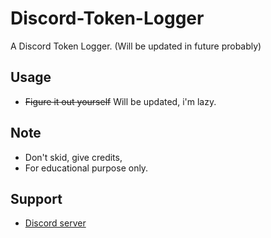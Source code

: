 # Discord-Token-Logger
 
A Discord Token Logger. (Will be updated in future probably)


## Usage
* ~~Figure it out yourself~~ Will be updated, i'm lazy.

## Note
* Don't skid, give credits,
* For educational purpose only.

## Support
* [Discord server](https://discord.gg/playzxd)
